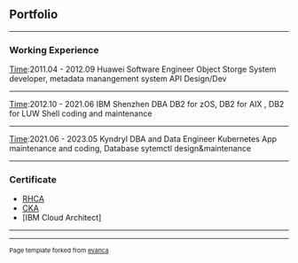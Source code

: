 ## Portfolio

---

### Working Experience

[Time](/sample_page):2011.04 - 2012.09
Huawei Software Engineer
Object Storge System developer, metadata manangement system API Design/Dev

---
[Time]():2012.10 - 2021.06
IBM Shenzhen DBA
DB2 for zOS, DB2 for AIX , DB2 for LUW Shell coding and maintenance 

---
[Time]():2021.06 - 2023.05
Kyndryl DBA and Data Engineer
Kubernetes App maintenance and coding, Database sytemctl design&maintenance 

---

### Certificate
- [RHCA]()
- [CKA]()
- [IBM Cloud Architect]

---

---
<p style="font-size:11px">Page template forked from <a href="https://github.com/evanca/quick-portfolio">evanca</a></p>
<!-- Remove above link if you don't want to attibute -->
